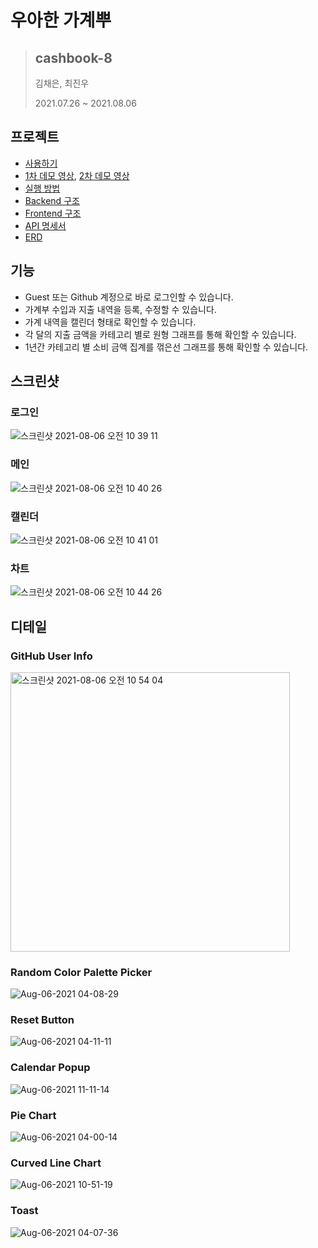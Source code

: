 # 우아한 가계뿌
> ## cashbook-8
> 
> 김채은, 최진우
> 
> 2021.07.26 ~ 2021.08.06

## 프로젝트
- [사용하기](http://3.35.14.21)
- [1차 데모 영상](https://youtu.be/sv0FY0sQWJg), [2차 데모 영상](https://youtu.be/sv0FY0sQWJg)
- [실행 방법](https://github.com/woowa-techcamp-2021/cashbook-8/wiki/%ED%94%84%EB%A1%9C%EC%A0%9D%ED%8A%B8-%EC%8B%A4%ED%96%89)
- [Backend 구조](https://github.com/woowa-techcamp-2021/cashbook-8/wiki/%EB%B0%B1%EC%97%94%EB%93%9C-%EA%B5%AC%EC%A1%B0)
- [Frontend 구조](https://github.com/woowa-techcamp-2021/cashbook-8/wiki/%ED%94%84%EB%A1%A0%ED%8A%B8%EC%97%94%EB%93%9C-%EA%B5%AC%EC%A1%B0)
- [API 명세서](https://github.com/woowa-techcamp-2021/cashbook-8/wiki/API-%EB%AA%85%EC%84%B8%EC%84%9C)
- [ERD](https://github.com/woowa-techcamp-2021/cashbook-8/wiki/ERD)

## 기능
* Guest 또는 Github 계정으로 바로 로그인할 수 있습니다.
* 가계부 수입과 지출 내역을 등록, 수정할 수 있습니다.
* 가계 내역을 캘린더 형태로 확인할 수 있습니다.
* 각 달의 지출 금액을 카테고리 별로 원형 그래프를 통해 확인할 수 있습니다.
* 1년간 카테고리 별 소비 금액 집계를 꺾은선 그래프를 통해 확인할 수 있습니다.

## 스크린샷

### 로그인
<img alt="스크린샷 2021-08-06 오전 10 39 11" src="https://user-images.githubusercontent.com/40158029/128442860-ee872a71-cb7e-4ddf-aaee-c118fbbf7379.png">

### 메인
<img alt="스크린샷 2021-08-06 오전 10 40 26" src="https://user-images.githubusercontent.com/40158029/128442950-2dbe310a-9541-4155-aa4e-2893e90a8ed5.png">


### 캘린더
<img alt="스크린샷 2021-08-06 오전 10 41 01" src="https://user-images.githubusercontent.com/40158029/128443004-af4a2f87-8bf4-410c-b683-10c383be6147.png">


### 차트
<img alt="스크린샷 2021-08-06 오전 10 44 26" src="https://user-images.githubusercontent.com/40158029/128443270-eaca12f3-3c43-4c6f-bcc2-a491a29138e5.png">


## 디테일

### GitHub User Info
<img width="447" alt="스크린샷 2021-08-06 오전 10 54 04" src="https://user-images.githubusercontent.com/40158029/128444059-28966495-49bf-4b8f-a5ec-7b924c63e368.png">

### Random Color Palette Picker
![Aug-06-2021 04-08-29](https://user-images.githubusercontent.com/40158029/128444008-1e366158-9fca-4dfe-ad49-530b28a7f4a8.gif)

### Reset Button
![Aug-06-2021 04-11-11](https://user-images.githubusercontent.com/40158029/128444018-14d87cf3-001c-457a-a574-e528168c315a.gif)

### Calendar Popup
![Aug-06-2021 11-11-14](https://user-images.githubusercontent.com/40158029/128445396-5fd423da-384a-4271-9294-445d0cb33325.gif)

### Pie Chart
![Aug-06-2021 04-00-14](https://user-images.githubusercontent.com/40158029/128444316-de3bf80e-dbe5-4c9f-89f8-5b25e91141d3.gif)


### Curved Line Chart
![Aug-06-2021 10-51-19](https://user-images.githubusercontent.com/40158029/128443998-2d13e608-147d-4ab3-a895-b21c78e0a7c4.gif)

### Toast
![Aug-06-2021 04-07-36](https://user-images.githubusercontent.com/40158029/128444324-870f7c21-1c50-4e6e-ba97-667cb47d98ef.gif)

